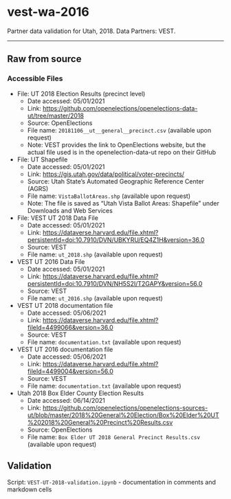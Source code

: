 # vest-wa-2016

Partner data validation for Utah, 2018. Data Partners: VEST.

---

## Raw from source

### Accessible Files

- File: UT 2018 Election Results (precinct level)
   - Date accessed: 05/01/2021
   - Link: https://github.com/openelections/openelections-data-ut/tree/master/2018
   - Source: OpenElections
   - File name: `20181106__ut__general__precinct.csv` (available upon request)
   - Note: VEST provides the link to OpenElections website, but the actual file used is in the openelection-data-ut repo on their GitHub
- File: UT Shapefile
   - Date accessed: 05/01/2021
   - Link: https://gis.utah.gov/data/political/voter-precincts/ 
   - Source: Utah State’s Automated Geographic Reference Center (AGRS)
   - File name: `VistaBallotAreas.shp` (available upon request)
   - Note: The file is saved as “Utah Vista Ballot Areas: Shapefile” under Downloads and Web Services
- File: VEST UT 2018 Data File
   - Date accessed: 05/01/2021
   - Link: https://dataverse.harvard.edu/file.xhtml?persistentId=doi:10.7910/DVN/UBKYRU/EQ4Z1H&version=36.0 
   - Source: VEST
   - File name: `ut_2018.shp` (available upon request)
- VEST UT 2016 Data File
   - Date accessed: 05/01/2021
   - Link: https://dataverse.harvard.edu/file.xhtml?persistentId=doi:10.7910/DVN/NH5S2I/T2GAPY&version=56.0
   - Source: VEST
   - File name: `ut_2016.shp` (available upon request)
 - VEST UT 2018 documentation file
   - Date accessed: 05/06/2021
   - Link: https://dataverse.harvard.edu/file.xhtml?fileId=4499066&version=36.0
   - Source: VEST
   - File name: `documentation.txt` (available upon request)
- VEST UT 2016 documentation file
   - Date accessed: 05/06/2021
   - Link: https://dataverse.harvard.edu/file.xhtml?fileId=4499004&version=56.0
   - Source: VEST
   - File name: `documentation.txt` (available upon request)
 - Utah 2018 Box Elder County Election Results
   - Date accessed: 06/14/2021
   - Link: https://github.com/openelections/openelections-sources-ut/blob/master/2018%20General%20Election/Box%20Elder%20UT%202018%20General%20Precinct%20Results.csv
   - Source: OpenElections
   - File name: `Box Elder UT 2018 General Precinct Results.csv` (available upon request)


## Validation

Script: `VEST-UT-2018-validation.ipynb` - documentation in comments and markdown cells


